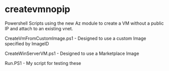 # createvmnopip
Powershell Scripts using the new Az module to create a VM without a public IP and attach to an existing vnet.

CreateVmFromCustomImage.ps1 - Designed to use a custom Image specified by ImageID

CreateWinServerVM.ps1 - Designed to use a Marketplace Image

Run.PS1 - My script for testing these